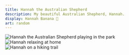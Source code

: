 ```yaml
---
title: Hannah the Australian Shepherd
description: My beautiful Australian Shepherd, Hannah.
display: Hannah Banana 🍌
art: random
---
```


<!-- @layout-full-width -->
<div class="max-w-3xl mx-auto px-4 mt-6 mb-8">
  
  <div class="grid grid-cols-1 md:grid-cols-3 gap-4">
    <div class="aspect-square overflow-hidden rounded-lg shadow-md hover:shadow-lg transition-all">
      <img 
        src="/hannah1.jpeg" 
        alt="Hannah the Australian Shepherd playing in the park" 
        class="w-full h-full object-cover hover:scale-105 transition-transform duration-300" 
      />
    </div>
    <div class="aspect-square overflow-hidden rounded-lg shadow-md hover:shadow-lg transition-all">
      <img 
        src="/hannah2.jpeg" 
        alt="Hannah relaxing at home" 
        class="w-full h-full object-cover hover:scale-105 transition-transform duration-300" 
      />
    </div>
    <div class="aspect-square overflow-hidden rounded-lg shadow-md hover:shadow-lg transition-all">
      <img 
        src="/hannah3.jpeg" 
        alt="Hannah on a hiking trail" 
        class="w-full h-full object-cover hover:scale-105 transition-transform duration-300" 
      />
    </div>
  </div>
</div>

